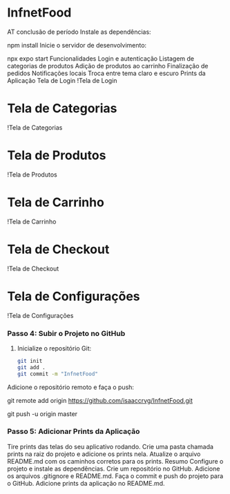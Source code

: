 # InfnetFood
AT conclusão de período
Instale as dependências:

npm install
Inicie o servidor de desenvolvimento:

npx expo start
Funcionalidades
Login e autenticação
Listagem de categorias de produtos
Adição de produtos ao carrinho
Finalização de pedidos
Notificações locais
Troca entre tema claro e escuro
Prints da Aplicação
Tela de Login
!Tela de Login

# Tela de Categorias
!Tela de Categorias

# Tela de Produtos
!Tela de Produtos

# Tela de Carrinho
!Tela de Carrinho

# Tela de Checkout
!Tela de Checkout

# Tela de Configurações
!Tela de Configurações


### Passo 4: Subir o Projeto no GitHub

1. Inicialize o repositório Git:
   ```bash
   git init
   git add .
   git commit -m "InfnetFood"
Adicione o repositório remoto e faça o push:

git remote add origin https://github.com/isaaccrvg/InfnetFood.git

git push -u origin master

### Passo 5: Adicionar Prints da Aplicação
Tire prints das telas do seu aplicativo rodando.
Crie uma pasta chamada prints na raiz do projeto e adicione os prints nela.
Atualize o arquivo README.md com os caminhos corretos para os prints.
Resumo
Configure o projeto e instale as dependências.
Crie um repositório no GitHub.
Adicione os arquivos .gitignore e README.md.
Faça o commit e push do projeto para o GitHub.
Adicione prints da aplicação no README.md.
